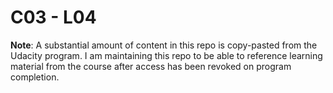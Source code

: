 # C03 - L04

**Note**: A substantial amount of content in this repo is copy-pasted from the Udacity program. I am maintaining this repo to be able to reference learning material from the course after access has been revoked on program completion.
